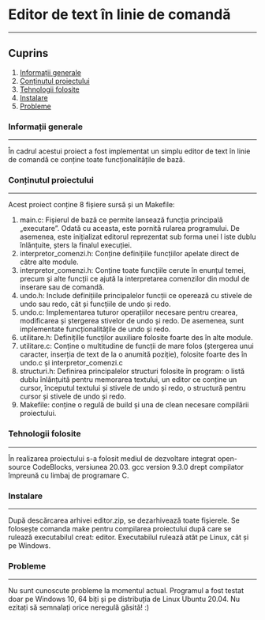 # Editor de text în linie de comandă
***
## Cuprins
1. [Informații generale](#informații-generale)
2. [Conținutul proiectului](#conținutul-proiectului)
3. [Tehnologii folosite](#tehnologii-folosite)
4. [Instalare](#instalare)
5. [Probleme](#probleme)

### Informații generale
***
În cadrul acestui proiect a fost implementat un simplu editor de text în linie de comandă ce conține toate funcționalitățile de bază.

### Conținutul proiectului
***
Acest proiect conține 8 fișiere sursă și un Makefile:
1. main.c: Fișierul de bază ce permite lansează funcția principală „executare”. 
Odată cu aceasta, este pornită rularea programului. 
De asemenea, este inițializat editorul reprezentat sub forma unei l
iste dublu înlănțuite, șters la finalul execuției.
2. interpretor_comenzi.h: Conține definițiile funcțiilor apelate direct 
de către alte module.
3. interpretor_comenzi.h: Conține toate funcțiile cerute în enunțul temei, 
precum și alte funcții ce ajută la interpretarea comenzilor din modul de inserare
sau de comandă.
4. undo.h: Include definițiile principalelor funcții ce operează cu stivele
de undo sau redo, cât și funcțiile de undo și redo.
5. undo.c: Implementarea tuturor operațiilor necesare pentru crearea, modificarea
și ștergerea stivelor de undo și redo. De asemenea, sunt implementate funcționalitățile
de undo și redo.
6. utilitare.h: Definițille funcților auxiliare folosite foarte des în alte module.
7. utilitare.c: Conține o multitudine de funcții de mare folos (ștergerea unui caracter,
inserția de text de la o anumită poziție), folosite foarte des în undo.c și 
interpretor_comenzi.c
8. structuri.h: Definirea principalelor structuri folosite în program: o listă
dublu înlănțuită pentru memorarea textului, un editor ce conține un cursor, începutul
textului și stivele de undo și redo, o structură pentru cursor și stivele de undo și redo.
9. Makefile: conține o regulă de build și una de clean necesare compilării proiectului.

### Tehnologii folosite
***
În realizarea proiectului s-a folosit mediul de dezvoltare integrat open-source CodeBlocks, versiunea 20.03. gcc version 9.3.0 drept compilator împreună cu limbaj de programare C.

### Instalare
***
După descărcarea arhivei editor.zip, se dezarhivează toate fișierele. Se folosește comanda make pentru compilarea proiectului după care se rulează executabilul creat: editor. Executabilul rulează atât pe Linux, cât și pe Windows.

### Probleme
***
Nu sunt cunoscute probleme la momentul actual. Programul a fost testat doar pe Windows 10, 64 biți și pe distribuția de Linux Ubuntu 20.04. Nu ezitați să semnalați orice neregulă găsită! :)
